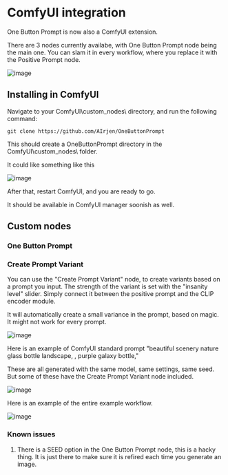 # ComfyUI integration
One Button Prompt is now also a ComfyUI extension.

There are 3 nodes currently availabe, with One Button Prompt node being the main one.
You can slam it in every workflow, where you replace it with the Positive Prompt node.

![image](https://github.com/AIrjen/OneButtonPrompt/assets/130234949/a9c6b449-772b-495c-b39d-eda0be38a203)


## Installing in ComfyUI

Navigate to your ComfyUI\custom_nodes\ directory, and run the following command:
```
git clone https://github.com/AIrjen/OneButtonPrompt
```

This should create a OneButtonPrompt directory in the ComfyUI\custom_nodes\ folder.

It could like something like this

![image](https://github.com/AIrjen/OneButtonPrompt/assets/130234949/50f9d8b4-dd0a-4c87-b8c4-25a159c71d75)

After that, restart ComfyUI, and you are ready to go.

It should be available in ComfyUI manager soonish as well.

## Custom nodes

### One Button Prompt

### Create Prompt Variant
You can use the "Create Prompt Variant" node, to create variants based on a prompt you input. The strength of the variant is set with the "insanity level" slider. Simply connect it between the positive prompt and the CLIP encoder module.

It will automatically create a small variance in the prompt, based on magic. It might not work for every prompt.

![image](https://github.com/AIrjen/OneButtonPrompt/assets/130234949/a0191a18-eac9-4261-ab26-4dfdd997dad0)

Here is an example of ComfyUI standard prompt "beautiful scenery nature glass bottle landscape, , purple galaxy bottle,"

These are all generated with the same model, same settings, same seed. But some of these have the Create Prompt Variant node included.

![image](https://github.com/AIrjen/OneButtonPrompt/assets/130234949/dfe7fc06-face-4949-a048-d310504d3c3c)

Here is an example of the entire example workflow.

![image](https://github.com/AIrjen/OneButtonPrompt/assets/130234949/117fc612-5a7d-4b0d-b163-adf8ff84555c)


### Known issues

1. There is a SEED option in the One Button Prompt node, this is a hacky thing. It is just there to make sure it is refired each time you generate an image.

